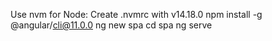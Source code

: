 Use nvm for Node: Create .nvmrc with v14.18.0
npm install -g @angular/cli@11.0.0
ng new spa
cd spa
ng serve